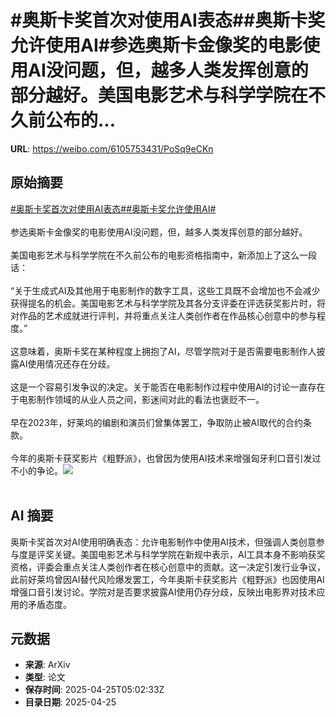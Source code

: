 # #奥斯卡奖首次对使用AI表态##奥斯卡奖允许使用AI#参选奥斯卡金像奖的电影使用AI没问题，但，越多人类发挥创意的部分越好。美国电影艺术与科学学院在不久前公布的...

**URL**: https://weibo.com/6105753431/PoSq9eCKn

## 原始摘要

<a href="https://m.weibo.cn/search?containerid=231522type%3D1%26t%3D10%26q%3D%23%E5%A5%A5%E6%96%AF%E5%8D%A1%E5%A5%96%E9%A6%96%E6%AC%A1%E5%AF%B9%E4%BD%BF%E7%94%A8AI%E8%A1%A8%E6%80%81%23&amp;extparam=%23%E5%A5%A5%E6%96%AF%E5%8D%A1%E5%A5%96%E9%A6%96%E6%AC%A1%E5%AF%B9%E4%BD%BF%E7%94%A8AI%E8%A1%A8%E6%80%81%23" data-hide=""><span class="surl-text">#奥斯卡奖首次对使用AI表态#</span></a><a href="https://m.weibo.cn/search?containerid=231522type%3D1%26t%3D10%26q%3D%23%E5%A5%A5%E6%96%AF%E5%8D%A1%E5%A5%96%E5%85%81%E8%AE%B8%E4%BD%BF%E7%94%A8AI%23&amp;extparam=%23%E5%A5%A5%E6%96%AF%E5%8D%A1%E5%A5%96%E5%85%81%E8%AE%B8%E4%BD%BF%E7%94%A8AI%23" data-hide=""><span class="surl-text">#奥斯卡奖允许使用AI#</span></a><br><br>参选奥斯卡金像奖的电影使用AI没问题，但，越多人类发挥创意的部分越好。<br><br>美国电影艺术与科学学院在不久前公布的电影资格指南中，新添加上了这么一段话：<br><br>“关于生成式AI及其他用于电影制作的数字工具，这些工具既不会增加也不会减少获得提名的机会。美国电影艺术与科学学院及其各分支评委在评选获奖影片时，将对作品的艺术成就进行评判，并将重点关注人类创作者在作品核心创意中的参与程度。”<br><br>这意味着，奥斯卡奖在某种程度上拥抱了AI，尽管学院对于是否需要电影制作人披露AI使用情况还存在分歧。<br><br>这是一个容易引发争议的决定。关于能否在电影制作过程中使用AI的讨论一直存在于电影制作领域的从业人员之间，影迷间对此的看法也褒贬不一。<br><br>早在2023年，好莱坞的编剧和演员们曾集体罢工，争取防止被AI取代的合约条款。<br><br>今年的奥斯卡获奖影片《粗野派》，也曾因为使用AI技术来增强匈牙利口音引发过不小的争论。<img style="" src="https://tvax3.sinaimg.cn/large/006Fd7o3ly1i0sxgmgfkaj31hc1401cb.jpg" referrerpolicy="no-referrer"><br><br>

## AI 摘要

奥斯卡奖首次对AI使用明确表态：允许电影制作中使用AI技术，但强调人类创意参与度是评奖关键。美国电影艺术与科学学院在新规中表示，AI工具本身不影响获奖资格，评委会重点关注人类创作者在核心创意中的贡献。这一决定引发行业争议，此前好莱坞曾因AI替代风险爆发罢工，今年奥斯卡获奖影片《粗野派》也因使用AI增强口音引发讨论。学院对是否要求披露AI使用仍存分歧，反映出电影界对技术应用的矛盾态度。

## 元数据

- **来源**: ArXiv
- **类型**: 论文
- **保存时间**: 2025-04-25T05:02:33Z
- **目录日期**: 2025-04-25
